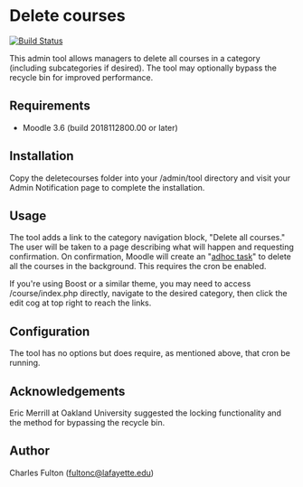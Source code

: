 Delete courses
==============

[![Build Status](https://api.travis-ci.org/LafColITS/moodle-tool_deletecourses.png)](https://api.travis-ci.org/LafColITS/moodle-tool_deletecourses)

This admin tool allows managers to delete all courses in a category (including subcategories if desired). The tool may optionally bypass the recycle bin for improved performance.

Requirements
------------
- Moodle 3.6 (build 2018112800.00 or later)

Installation
------------
Copy the deletecourses folder into your /admin/tool directory and visit your Admin Notification page to complete the installation.

Usage
-----
The tool adds a link to the category navigation block, "Delete all courses." The user will be taken to a page describing what will happen and requesting confirmation. On confirmation, Moodle will create an "[adhoc task](https://docs.moodle.org/dev/Task_API#Adhoc_tasks)" to delete all the courses in the background. This requires the cron be enabled.

If you're using Boost or a similar theme, you may need to access /course/index.php directly, navigate to the desired category, then click the edit cog at top right to reach the links.

Configuration
-------------
The tool has no options but does require, as mentioned above, that cron be running.

Acknowledgements
----------------
Eric Merrill at Oakland University suggested the locking functionality and the method for bypassing the recycle bin.

Author
------
Charles Fulton (fultonc@lafayette.edu)

